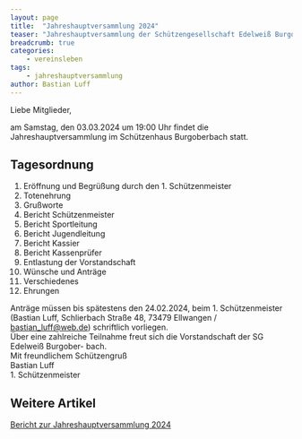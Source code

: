 ```yaml
---
layout: page
title:  "Jahreshauptversammlung 2024"
teaser: "Jahreshauptversammlung der Schützengesellschaft Edelweiß Burgoberbach 1958 e.V."
breadcrumb: true
categories:
    - vereinsleben
tags:
    - jahreshauptversammlung
author: Bastian Luff
---
```

Liebe Mitglieder,  

am Samstag, den 03.03.2024 um 19:00 Uhr findet die Jahreshauptversammlung im
Schützenhaus Burgoberbach statt.  

## Tagesordnung
1. Eröffnung und Begrüßung durch den 1. Schützenmeister
2. Totenehrung
3. Grußworte
4. Bericht Schützenmeister
5. Bericht Sportleitung
6. Bericht Jugendleitung
7. Bericht Kassier
8. Bericht Kassenprüfer
9. Entlastung der Vorstandschaft
12. Wünsche und Anträge
13. Verschiedenes
14. Ehrungen

Anträge müssen bis spätestens den 24.02.2024, beim 1. Schützenmeister
(Bastian Luff, Schlierbach Straße 48, 73479 Ellwangen / bastian_luff@web.de) schriftlich
vorliegen.  
Über eine zahlreiche Teilnahme freut sich die Vorstandschaft der SG Edelweiß Burgober-
bach.  
Mit freundlichem Schützengruß  
Bastian Luff  
1\. Schützenmeister

## Weitere Artikel
[Bericht zur Jahreshauptversammlung 2024](/vereinsleben/jahreshauptversammlung-2024-bericht/)